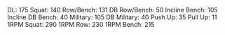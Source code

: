 DL: 175
 Squat: 140
 Row/Bench: 131
 DB Row/Bench: 50
 Incline Bench: 105
 Incline DB Bench: 40
 Military: 105
 DB Military: 40
 Push Up: 35
 Pull Up: 11
 1RPM Squat: 290
 1RPM Row: 230
 1RPM Bench: 215

